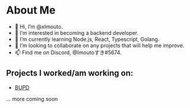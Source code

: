 # About Me
- 👋 Hi, I’m @xImouto.
- 👀 I’m interested in becoming a backend developer.
- 🌱 I’m currently learning Node.js, React, Typescript, Golang.
- 💞️ I’m looking to collaborate on any projects that will help me improve.
- 📫 Find me on Discord, @Imoutoすき#5674.

## Projects I worked/am working on:
- [BUPD](https://github.com/Devorein/BUPD)

... more coming soon
<!---
xImouto/xImouto is a ✨ special ✨ repository because its `README.md` (this file) appears on your GitHub profile.
You can click the Preview link to take a look at your changes.
--->
